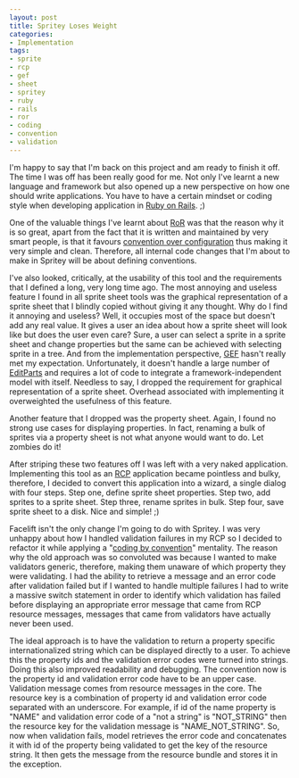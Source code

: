 ```yaml
---
layout: post
title: Spritey Loses Weight
categories:
- Implementation
tags:
- sprite
- rcp
- gef
- sheet
- spritey
- ruby
- rails
- ror
- coding
- convention
- validation
---
```

<p>I'm happy to say that I'm back on this project and am ready to finish it off. The time I was off has been really good for me. Not only I've learnt a new language and framework but also opened up a new perspective on how one should write applications. You have to have a certain mindset or coding style when developing application in <a href="http://rubyonrails.org" target="_blank">Ruby on Rails</a>. ;)</p>
<p>One of the valuable things I've learnt about <a href="http://rubyonrails.org" target="_blank">RoR</a> was that the reason why it is so great, apart from the fact that it is written and maintained by very smart people, is that it favours <a href="http://en.wikipedia.org/wiki/Convention_over_configuration" target="_blank">convention over configuration</a> thus making it very simple and clean. Therefore, all internal code changes that I'm about to make in Spritey will be about defining conventions.</p>
<p>I've also looked, critically, at the usability of this tool and the requirements that I defined a long, very long time ago. The most annoying and useless feature I found in all sprite sheet tools was the graphical representation of a sprite sheet that I blindly copied without giving it any thought. Why do I find it annoying and useless? Well, it occupies most of the space but doesn't add any real value. It gives a user an idea about how a sprite sheet will look like but does the user even care? Sure, a user can select a sprite in a sprite sheet and change properties but the same can be achieved with selecting sprite in a tree. And from the implementation perspective, <a href="http://www.eclipse.org/gef" target="_blank">GEF</a> hasn't really met my expectation. Unfortunately, it doesn't handle a large number of <a href="http://help.eclipse.org/galileo/index.jsp?topic=/org.eclipse.gef.doc.isv/reference/api/org/eclipse/gef/EditPart.html" target="_blank">EditParts</a> and requires a lot of code to integrate a framework-independent model with itself. Needless to say, I dropped the requirement for graphical representation of a sprite sheet. Overhead associated with implementing it overweighted the usefulness of this feature.</p>
<p>Another feature that I dropped was the property sheet. Again, I found no strong use cases for displaying properties. In fact, renaming a bulk of sprites via a property sheet is not what anyone would want to do. Let zombies do it!</p>
<p>After striping these two features off I was left with a very naked application. Implementing this tool as an <a href="http://en.wikipedia.org/wiki/Rich_Client_Platform" target="_blank">RCP</a> application became pointless and bulky, therefore, I decided to convert this application into a wizard, a single dialog with four steps. Step one, define sprite sheet properties. Step two, add sprites to a sprite sheet. Step three, rename sprites in bulk. Step four, save sprite sheet to a disk. Nice and simple! ;)</p>
<p>Facelift isn't the only change I'm going to do with Spritey. I was very unhappy about how I handled validation failures in my RCP so I decided to refactor it while applying a "<a href="http://en.wikipedia.org/wiki/Convention_over_configuration" target="_blank">coding by convention</a>" mentality. The reason why the old approach was so convoluted was because I wanted to make validators generic, therefore, making them unaware of which property they were validating. I had the ability to retrieve a message and an error code after validation failed but if I wanted to handle multiple failures I had to write a massive switch statement in order to identify which  validation has failed before displaying an appropriate error message that came from RCP resource messages, messages that came from validators have actually never been used.</p>
<p>The ideal approach is to have the validation to return a property specific internationalized string which can be displayed directly to a user. To achieve this the property ids and the validation error codes were turned into strings. Doing this also improved readability and debugging. The convention now is the property id and validation error code have to be an upper case. Validation message comes from resource messages in the core. The resource key is a combination of property id and validation error code separated with an underscore. For example, if id of the name property is "NAME" and validation error code of a "not a string" is "NOT_STRING" then the resource key for the validation message is "NAME_NOT_STRING". So, now when validation fails, model retrieves the error code and concatenates it with id of the property being validated to get the key of the resource string. It then gets the message from the resource bundle and stores it in the exception.</p>
